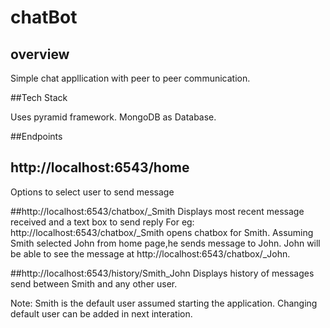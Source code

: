 # chatBot
## overview
Simple chat appllication with peer to peer communication.

##Tech Stack

Uses pyramid framework.
MongoDB as Database.

##Endpoints

## http://localhost:6543/home
Options to select user to send message

##http://localhost:6543/chatbox/_Smith
Displays most recent message received and a text box to send reply
For eg: http://localhost:6543/chatbox/_Smith opens chatbox for Smith. Assuming Smith selected John from home page,he sends message to John. John will be able to see the message at http://localhost:6543/chatbox/_John.

##http://localhost:6543/history/Smith_John
Displays history of messages send between Smith and any other user.

Note: Smith is the default user assumed starting the application. Changing default user can be added in next interation.
